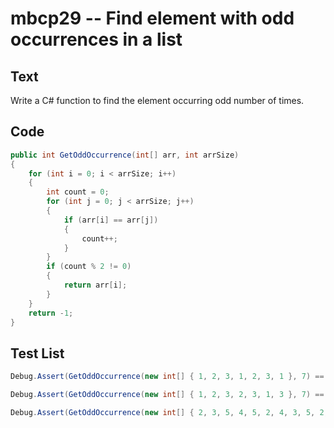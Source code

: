 # mbcp29 -- Find element with odd occurrences in a list

## Text

Write a C# function to find the element occurring odd number of times.

## Code

```csharp
public int GetOddOccurrence(int[] arr, int arrSize)
{
    for (int i = 0; i < arrSize; i++)
    {
        int count = 0;
        for (int j = 0; j < arrSize; j++)
        {
            if (arr[i] == arr[j])
            {
                count++;
            }
        }
        if (count % 2 != 0)
        {
            return arr[i];
        }
    }
    return -1;
}
```

## Test List

```csharp
Debug.Assert(GetOddOccurrence(new int[] { 1, 2, 3, 1, 2, 3, 1 }, 7) == 1);
```

```csharp
Debug.Assert(GetOddOccurrence(new int[] { 1, 2, 3, 2, 3, 1, 3 }, 7) == 3);
```

```csharp
Debug.Assert(GetOddOccurrence(new int[] { 2, 3, 5, 4, 5, 2, 4, 3, 5, 2, 4, 4, 2 }, 13) == 5);
```
